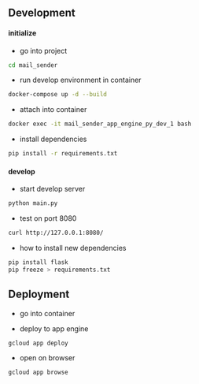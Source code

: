## Development

#### initialize

- go into project

```bash
cd mail_sender
```

- run develop environment in container

```bash
docker-compose up -d --build
```

- attach into container

```bash
docker exec -it mail_sender_app_engine_py_dev_1 bash
```

- install dependencies

```bash
pip install -r requirements.txt
```

#### develop

- start develop server

```bash
python main.py
```

- test on port 8080
```bash
curl http://127.0.0.1:8080/
```

- how to install new dependencies

```bash
pip install flask
pip freeze > requirements.txt
```

## Deployment

- go into container

- deploy to app engine

```bash
gcloud app deploy
```

- open on browser

```bash
gcloud app browse
```

